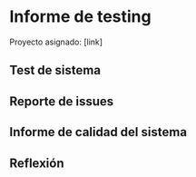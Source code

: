 # Informe de testing 
Proyecto asignado: [link]

## Test de sistema

## Reporte de issues

## Informe de calidad del sistema

## Reflexión
